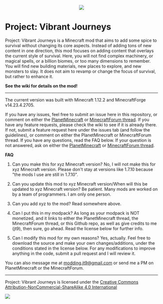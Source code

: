 <div style="text-align:center"><img src ="https://i.imgur.com/Cc6Lwpb.png" /></div>

# Project: Vibrant Journeys

Project: Vibrant Journeys is a Minecraft mod that aims to add some spice to survival without changing its core aspects. Instead of adding tons of new content in one direction, this mod focuses on adding content that overlays the current style of survival. Here, you will not find complex machinery, or magical spells, or a billion biomes, or too many dimensions to remember. You will find new building materials, new places to explore, and new monsters to slay. It does not aim to revamp or change the focus of survival, but rather to enhance it.

**See the wiki for details on the mod!**

-------------------------------------------------

The current version was built with Minecraft 1.12.2 and MinecraftForge v14.23.4.2705.

If you have any issues, feel free to submit an issue here in this repository, or comment on either the [PlanetMinecraft](https://www.planetminecraft.com/mod/1-12-2-project-vibrant-journeys-enhance-your-world-with-new-biomes-trees-mobs-and-much-more/) or [MinecraftForum thread](https://www.minecraftforum.net/forums/mapping-and-modding-java-edition/minecraft-mods/2919262-project-vibrant-journeys-v1-0-0-enhance-your-world).
If you have any feature requests, please check the wiki to see if it is already there. If not, submit a feature request here under the issues tab (and follow the guidelines), or comment on either the PlanetMinecraft or MinecraftForum thread.
If you have any questions, read the FAQ below. If your question is not answered, ask on either the [PlanetMinecraft](https://www.planetminecraft.com/mod/1-12-2-project-vibrant-journeys-enhance-your-world-with-new-biomes-trees-mobs-and-much-more/) or [MinecraftForum thread](https://www.minecraftforum.net/forums/mapping-and-modding-java-edition/minecraft-mods/2919262-project-vibrant-journeys-v1-0-0-enhance-your-world).

**FAQ**

1. Can you make this for xyz Minecraft version?
No, I will not make this for xyz Minecraft version. Please don't stay at versions like 1.7.10 because "the mods I use are still in 1.7.10".

2. Can you update this mod to xyz Minecraft version/When will this be updated to xyz Minecraft version?
Be patient. Many mods are worked on by a team of programmers. I am only one person.

3. Can you add xyz to the mod?
Read somewhere above.

4. Can I put this in my modpack?
As long as your modpack is NOT monetized, and it links to either the PlanetMinecraft thread, the MinecraftForum thread, or this Github repo, as well as give credits to me (jt9), then sure, go ahead. Read the license below for further info.

5. Can I modify this mod for my own reasons?
Yes, actually. Feel free to download the source and make your own changes/additions, under the conditions stated in the license below. For any modifications to improve anything in the code, submit a pull request and I will review it.

You can also message me at modding.jt9@gmail.com or send me a PM on PlanetMinecraft or the MinecraftForum.

-------------------------------------------------

Project: Vibrant Journeys is licensed under the [Creative Commons Attribution-NonCommercial-ShareAlike 4.0 International](https://creativecommons.org/licenses/by-nc-sa/4.0/)
<div><img src ="https://i.imgur.com/MbthHUt.png?1"></div>
